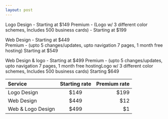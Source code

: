 ```yaml
---
layout: post
---
```

Logo Design - Starting at $149 
Premium - (Logo w/ 3 different color schemes, Includes 500 business cards) - Starting at $199

Web Design - Starting at $449  
Premium - (upto 5 changes/updates, upto navigation 7 pages, 1 month free hosting) Starting at $549

Web Design & logo - Starting at $499
Premium - (upto 5 changes/updates, upto navigation 7 pages, 1 month free hostingLogo w/ 3 different color schemes, Includes 500 business cards) Starting $649

| Service  | Starting rate  | Premium rate|
| :------------ |:---------------:| -----:| 
| Logo Design     | $149 | $199 |
| Web Design     | $449 | $12 |
| Web & Logo Design | $499 | $1 |
